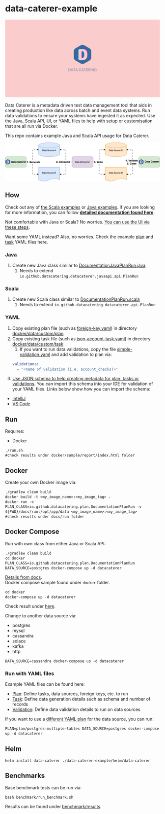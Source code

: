 # data-caterer-example

![Data Catering](misc/logo/logo_landscape_banner.svg)

Data Caterer is a metadata driven test data management tool that aids in creating production like data across batch and 
event data systems. Run data validations to ensure your systems have ingested it as expected. Use the Java, Scala API, 
UI, or YAML files to help with setup or customisation that are all run via Docker.

This repo contains example Java and Scala API usage for Data Caterer.

![Basic data flow of Data Caterer](misc/diagram/high_level_flow-run-config-basic-flow-basic-flow.svg)

## How

Check out any of [the Scala examples](src/main/scala/io/github/datacatering/plan) or 
[Java examples](src/main/java/io/github/datacatering/plan). If you are looking for more information, you can follow 
[**detailed documentation found here**](https://data.catering/setup/).

Not comfortable with Java or Scala? No worries.
[You can use the UI via these steps](https://data.catering/get-started/quick-start/).
  
Want some YAML instead? Also, no worries. Check the example [plan](docker/data/custom/plan) and 
[task](docker/data/custom/task) YAML files here.

### Java

1. Create new Java class similar
   to [DocumentationJavaPlanRun.java](src/main/java/io/github/datacatering/plan/DocumentationJavaPlanRun.java)
   1. Needs to extend `io.github.datacatering.datacaterer.javaapi.api.PlanRun`

### Scala

1. Create new Scala class similar
   to [DocumentationPlanRun.scala](src/main/scala/io/github/datacatering/plan/DocumentationPlanRun.scala)
   1. Needs to extend `io.github.datacatering.datacaterer.api.PlanRun`

### YAML

1. Copy existing plan file (such as [foreign-key.yaml](docker/data/custom/plan/foreign-key.yaml)) in directory 
[docker/data/custom/plan](docker/data/custom/plan)
2. Copy existing task file (such as [json-account-task.yaml](docker/data/custom/task/file/json/json-account-task.yaml))
in directory [docker/data/custom/task](docker/data/custom/task)
   1. If you want to run data validations, copy the file [simple-validation.yaml](docker/data/custom/validation/simple-validation.yaml)
   and add validation to plan via:
   ```yaml
   validations:
     - "<name of validation (i.e. account_checks)>"
   ```
3. [Use JSON schema to help creating metadata for plan, tasks or validations](schema/data-caterer-latest.json).
You can import this schema into your IDE for validation of your YAML files. Links below show how you can import the schema:
- [IntelliJ](https://www.jetbrains.com/help/idea/json.html#ws_json_schema_add_custom)
- [VS Code](https://code.visualstudio.com/docs/languages/json#_json-schemas-and-settings)


## Run

Requires:

- Docker

```shell
./run.sh
#check results under docker/sample/report/index.html folder
```

## Docker

Create your own Docker image via:

```shell
./gradlew clean build
docker build -t <my_image_name>:<my_image_tag> .
docker run -e PLAN_CLASS=io.github.datacatering.plan.DocumentationPlanRun -v ${PWD}/docs/run:/opt/app/data <my_image_name>:<my_image_tag>
#check results under docs/run folder
```

## Docker Compose

Run with own class from either Java or Scala API:

```shell
./gradlew clean build
cd docker
PLAN_CLASS=io.github.datacatering.plan.DocumentationPlanRun DATA_SOURCE=postgres docker-compose up -d datacaterer
```

[Details from docs](https://data.catering/get-started/docker/).  
Docker compose sample found under `docker` folder.

```shell
cd docker
docker-compose up -d datacaterer
```

Check result under [here](docker/data/custom).

Change to another data source via:

- postgres
- mysql
- cassandra
- solace
- kafka
- http

```shell
DATA_SOURCE=cassandra docker-compose up -d datacaterer
```

### Run with YAML files

Example YAML files can be found here:
- [Plan](docker/data/custom/plan): Define tasks, data sources, foreign keys, etc. to run
- [Task](docker/data/custom/task): Define data generation details such as schema and number of records
- [Validation](docker/data/custom/validation): Define data validation details to run on data sources

If you want to use a [different YAML plan](docker/data/custom/plan) for the data source, you can run:

```shell
PLAN=plan/postgres-multiple-tables DATA_SOURCE=postgres docker-compose up -d datacaterer
```

## Helm

```shell
helm install data-caterer ./data-caterer-example/helm/data-caterer
```

## Benchmarks

Base benchmark tests can be run via:

```shell
bash benchmark/run_benchmark.sh
```

Results can be found under [benchmark/results](benchmark/results).
